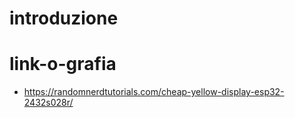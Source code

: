 # introduzione

# link-o-grafia
- https://randomnerdtutorials.com/cheap-yellow-display-esp32-2432s028r/
